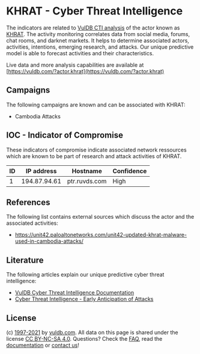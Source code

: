 # KHRAT - Cyber Threat Intelligence

The indicators are related to [VulDB CTI analysis](https://vuldb.com/?doc.cti) of the actor known as [KHRAT](https://vuldb.com/?actor.khrat). The activity monitoring correlates data from social media, forums, chat rooms, and darknet markets. It helps to determine associated actors, activities, intentions, emerging research, and attacks. Our unique predictive model is able to forecast activities and their characteristics.

Live data and more analysis capabilities are available at [https://vuldb.com/?actor.khrat](https://vuldb.com/?actor.khrat)

## Campaigns

The following campaigns are known and can be associated with KHRAT:

* Cambodia Attacks

## IOC - Indicator of Compromise

These indicators of compromise indicate associated network ressources which are known to be part of research and attack activities of KHRAT.

ID | IP address | Hostname | Confidence
-- | ---------- | -------- | ----------
1 | 194.87.94.61 | ptr.ruvds.com | High

## References

The following list contains external sources which discuss the actor and the associated activities:

* https://unit42.paloaltonetworks.com/unit42-updated-khrat-malware-used-in-cambodia-attacks/

## Literature

The following articles explain our unique predictive cyber threat intelligence:

* [VulDB Cyber Threat Intelligence Documentation](https://vuldb.com/?doc.cti)
* [Cyber Threat Intelligence - Early Anticipation of Attacks](https://www.scip.ch/en/?labs.20201022)

## License

(c) [1997-2021](https://vuldb.com/?doc.changelog) by [vuldb.com](https://vuldb.com/?doc.about). All data on this page is shared under the license [CC BY-NC-SA 4.0](https://creativecommons.org/licenses/by-nc-sa/4.0/). Questions? Check the [FAQ](https://vuldb.com/?doc.faq), read the [documentation](https://vuldb.com/?doc) or [contact us](https://vuldb.com/?contact)!
